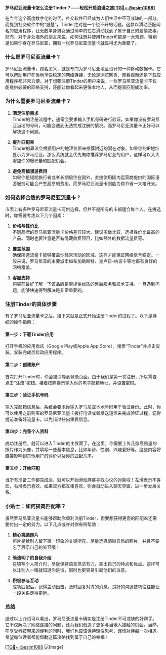 **罗马尼亚流量卡怎么注册Tinder？——轻松开启浪漫之旅[[TG💪+ @esim1088](https://t.me/s/esim1088)]**

在当今这个高度数字化的时代，社交软件已经成为人们生活中不可或缺的一部分。而提到社交软件中的“翘楚”，Tinder绝对是一个绕不开的话题。这款以滑动匹配闻名的应用程序，让无数单身男女通过简单的左右滑动找到了属于自己的爱情故事。然而，对于身处海外的朋友来说，如何注册并使用Tinder可能是一大难题。特别是如果你身在罗马尼亚，拥有一张罗马尼亚流量卡就显得尤为重要了。

### 什么是罗马尼亚流量卡？

罗马尼亚流量卡，顾名思义，就是专门为罗马尼亚地区设计的一种移动数据卡。它可以帮助用户在当地享受稳定的网络连接，无论是浏览网页、观看视频还是下载应用程序都非常方便。对于想要注册Tinder的用户来说，一张罗马尼亚流量卡不仅能提供必要的网络支持，还能让你看起来更像本地人，从而提高匹配成功率。

### 为什么需要罗马尼亚流量卡？

1. **满足注册需求**  
   Tinder的注册流程中，通常会要求输入手机号码进行验证。如果你没有罗马尼亚当地的号码，可能会遇到无法完成注册的情况。而罗马尼亚流量卡正好可以解决这个问题。

2. **提升匹配率**  
   Tinder的算法会根据用户的地理位置来推荐附近的潜在对象。如果你的IP地址显示为罗马尼亚，那么系统就会优先向你推荐罗马尼亚的用户，这样可以大大增加你的曝光量和匹配机会。

3. **避免高额漫游费用**  
   如果你是短期旅行者或者长期居住在国外，直接使用国内运营商提供的国际漫游服务可能会产生高昂的费用。而罗马尼亚流量卡则能为你节省一大笔开支。

### 如何选择合适的罗马尼亚流量卡？

市面上有多种罗马尼亚流量卡可供选择，但并不是所有的卡都适合每个人。在挑选时，你需要考虑以下几个因素：

1. **价格与性价比**  
   不同品牌的罗马尼亚流量卡价格差异较大，建议多做比较，选择性价比最高的产品。同时也要注意是否有隐藏收费项目，比如额外的数据流量费等。

2. **覆盖范围**  
   确保所选流量卡能够覆盖你经常活动的区域，这样才能保证网络信号稳定。一般来说，罗马尼亚的主要城市如布加勒斯特、克卢日-纳波卡等地都有良好的网络覆盖。

3. **客服支持**  
   购买前最好了解一下该品牌是否提供优质的售后服务和技术支持。一旦遇到问题，能够快速得到解决是非常重要的。

### 注册Tinder的具体步骤

有了罗马尼亚流量卡之后，接下来就是正式开始注册Tinder的过程了。以下是详细的操作指南：

#### 第一步：下载Tinder应用
打开手机的应用商店（Google Play或Apple App Store），搜索“Tinder”并点击安装。安装完成后启动应用程序。

#### 第二步：创建账户
首次打开Tinder时，你会被引导到登录页面。由于我们是第一次注册，所以需要点击“注册”按钮。接着按照提示输入你的电子邮箱地址，并设置密码。

#### 第三步：验证手机号码
输入完邮箱信息后，系统会要求你输入罗马尼亚本地号码用于验证身份。此时，你可以使用之前购买的罗马尼亚流量卡拨打电话或者发送短信来完成验证过程。记得提前准备好流量卡，以免错过任何重要信息。

#### 第四步：完善个人资料
成功注册后，就可以进入Tinder的主界面了。在这里，你需要上传几张高质量的照片作为头像，并填写一些基本信息，比如年龄、性别、兴趣爱好等。这些内容将直接影响到其他用户的评价以及你的匹配几率。

#### 第五步：开始匹配
当所有准备工作都完成后，就可以开始滑动屏幕寻找心仪的对象啦！左滑表示不喜欢，右滑表示喜欢。如果双方都互相喜欢，则会自动进入聊天界面，进一步发展关系。

### 小贴士：如何提高匹配率？

虽然罗马尼亚流量卡能够帮助你顺利注册Tinder，但要想获得更高的匹配率还需要付出一定的努力。以下几点或许对你有所帮助：

1. **精心挑选照片**  
   照片是给别人留下第一印象的关键所在。尽量选择清晰自然的照片，并且不要忘了展示自己的笑容哦！

2. **简洁明了的自我介绍**  
   在填写个人简介时，尽量保持语言简洁有力，突出自己的特点和优点。这样可以让别人一眼就知道你是谁，同时也更容易引起他们的注意。

3. **积极参与互动**  
   成功匹配后，记得主动出击，及时回复对方的消息。良好的沟通技巧往往能让一段关系走得更远。

### 总结

通过以上介绍可以看出，罗马尼亚流量卡确实是注册Tinder不可或缺的好帮手。它不仅解决了网络连接的问题，还为我们创造了更多与当地人接触的机会。当然，在享受科技带来的便利的同时，我们也应该保持理性思考，谨慎对待每一次相遇。希望每位读者都能借助这篇攻略找到属于自己的幸福！

[[TG💪+ @esim1088](https://t.me/s/esim1088) ![Image](https://i.postimg.cc/4NQfJmqS/Snipaste-2025-05-13-00-14-12.png)]